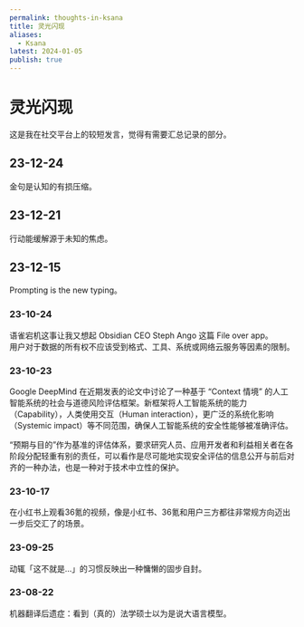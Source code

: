 ```yaml
---
permalink: thoughts-in-ksana
title: 灵光闪现
aliases:
  - Ksana
latest: 2024-01-05
publish: true
---
```

# 灵光闪现

这是我在社交平台上的较短发言，觉得有需要汇总记录的部分。

## 23-12-24

金句是认知的有损压缩。

## 23-12-21

行动能缓解源于未知的焦虑。

## 23-12-15

Prompting is the new typing。

### 23-10-24

语雀宕机这事让我又想起 Obsidian CEO Steph Ango 这篇 File over app。  
用户对于数据的所有权不应该受到格式、工具、系统或网络云服务等因素的限制。

### 23-10-23

Google DeepMind 在近期发表的论文中讨论了一种基于 “Context 情境” 的人工智能系统的社会与道德风险评估框架。新框架将人工智能系统的能力（Capability），人类使用交互（Human interaction），更广泛的系统化影响（Systemic impact）等不同范围，确保人工智能系统的安全性能够被准确评估。  
  
“预期与目的”作为基准的评估体系，要求研究人员、应用开发者和利益相关者在各阶段分配轻重有别的责任，可以看作是尽可能地实现安全评估的信息公开与前后对齐的一种办法，也是一种对于技术中立性的保护。

### 23-10-17

在小红书上观看36氪的视频，像是小红书、36氪和用户三方都往非常规方向迈出一步后交汇了的场景。

### 23-09-25

动辄「这不就是...」的习惯反映出一种慵懒的固步自封。

### 23-08-22

机器翻译后遗症：看到（真的）法学硕士以为是说大语言模型。